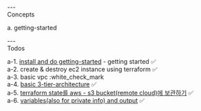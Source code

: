 
---\
Concepts


a. getting-started



---\
Todos


a-1. [install and do getting-started](https://developer.hashicorp.com/terraform/tutorials/aws-get-started/install-cli) - getting started :white_check_mark:\
a-2. create & destroy ec2 instance using terraform :white_check_mark:\
a-3. basic vpc :white_check_mark\
a-4. [basic 3-tier-architecture](https://www.youtube.com/watch?v=7xngnjfIlK4) :white_check_mark:\
a-5. [terraform state를 aws - s3 bucket(remote cloud)에 보관하기](https://www.youtube.com/watch?v=7xngnjfIlK4) :white_check_mark:\
a-6. [variables(also for private info) and output](https://www.youtube.com/watch?v=7xngnjfIlK4) :white_check_mark:

